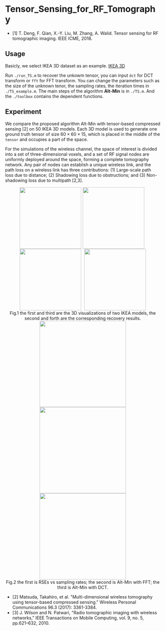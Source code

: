 # Tensor_Sensing_for_RF_Tomography
- [1]  T. Deng, F. Qian,  X.-Y. Liu, M. Zhang, A. Walid. Tensor sensing for RF tomographic imaging. IEEE ICME, 2018.

## Usage
Basicly, we select IKEA 3D dataset as an example. [IKEA 3D](http://ikea.csail.mit.edu/)

Run `./run_TS.m` to recover the unkowm tensor, you can input `dct` for DCT transform or `fft` for FFT transform. You can change the parameters such as the size of the unknown tenor, the sampling rates, the iteration times in `./TS_example.m`. The main steps of the algorithm <b>Alt-Min</b> is in `./TS.m`. And the `./toolbox` contains the dependent functions.

## Experiment
We compare the proposed algorithm Alt-Min with tensor-based compressed sensing [2] on 50 IKEA 3D models. Each 3D model is used to generate one ground truth tensor of size $60\times 60\times 15$, which is placed in the middle of the `tensor` and occupies a part of the space.

For the simulations of the wireless channel, the space of interest is divided into a set of three-dimensional voxels, and a set of RF signal nodes are uniformly deployed around the space, forming a complete tomography network. Any pair of nodes can establish a unique wireless link, and the path loss on a wireless link has three contributions: (1) Large-scale path loss due to distance; (2) Shadowing loss due to obstructions; and (3) Non-shadowing loss due to multipath [2,3].  

<div align=center><img src="https://github.com/hust512/Tensor_Sensing_for_RF_Tomography/blob/master/Fig/chair_orgin.jpg" width="200"  /><img src="https://github.com/hust512/Tensor_Sensing_for_RF_Tomography/blob/master/Fig/chair_recover.jpg" width="200" hspace="5" /><img src="https://github.com/hust512/Tensor_Sensing_for_RF_Tomography/blob/master/Fig/table_orgin.jpg" width="200" hspace="5" /><img src="https://github.com/hust512/Tensor_Sensing_for_RF_Tomography/blob/master/Fig/table_recover.jpg" width="200" hspace="5" />
</div>

<div align=center>Fig.1 the first and third are the 3D visualizations of two IKEA models, the second and forth are the corresponding recovery results.</div>


<div align=center><img src="https://github.com/hust512/Tensor_Sensing_for_RF_Tomography/blob/master/Fig/RSE_4_1.jpeg" width="280"/><img src="https://github.com/hust512/Tensor_Sensing_for_RF_Tomography/blob/master/Fig/shoulianlv_dct_4_1.jpeg" width="280"/><img src="https://github.com/hust512/Tensor_Sensing_for_RF_Tomography/blob/master/Fig/shoulianlv_fft_4_1.jpeg" width="280"/>
</div>

<div align=center>Fig.2 the first is RSEs vs sampling rates; the second is Alt-Min with FFT; the third is Alt-Min with DCT.</div>


- [2] Matsuda, Takahiro, et al. "Multi-dimensional wireless tomography using tensor-based compressed sensing." Wireless Personal Communications 96.3 (2017): 3361-3384.
- [3] J. Wilson and N. Patwari, "Radio tomographic imaging with wireless networks," IEEE Transactions on Mobile Computing, vol. 9, no. 5, pp.621–632, 2010.

